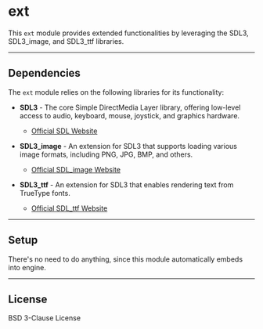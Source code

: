 # ext

This `ext` module provides extended functionalities by leveraging the SDL3, SDL3_image, and SDL3_ttf libraries.

---

## Dependencies

The `ext` module relies on the following libraries for its functionality:

* **SDL3** - The core Simple DirectMedia Layer library, offering low-level access to audio, keyboard, mouse, joystick, and graphics hardware.
    * [Official SDL Website](https://www.libsdl.org/download-3.0.php)

* **SDL3_image** - An extension for SDL3 that supports loading various image formats, including PNG, JPG, BMP, and others.
    * [Official SDL_image Website](https://github.com/libsdl-org/SDL_image/releases)

* **SDL3_ttf** - An extension for SDL3 that enables rendering text from TrueType fonts.
    * [Official SDL_ttf Website](https://github.com/libsdl-org/SDL_ttf/releases)

---

## Setup

There's no need to do anything, since this module automatically embeds into engine.

---

## License

BSD 3-Clause License
